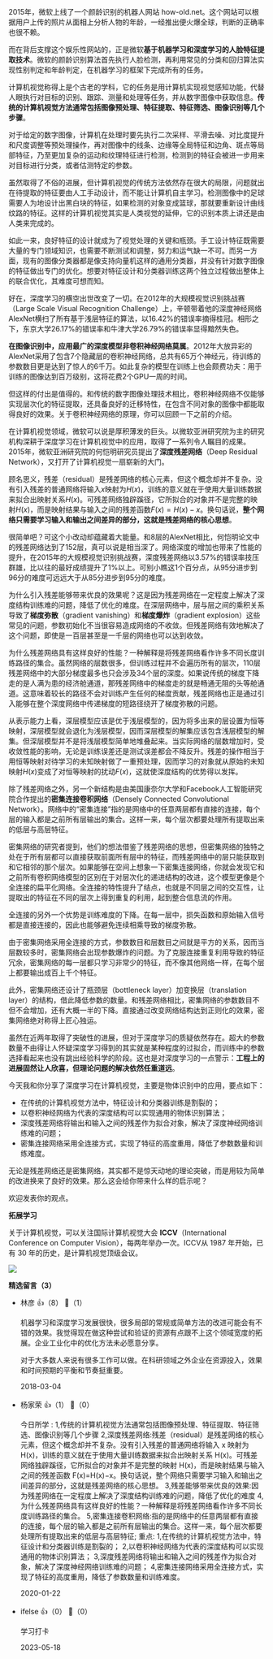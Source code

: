 2015年，微软上线了一个颜龄识别的机器人网站 how-old.net。这个网站可以根据用户上传的照片从面相上分析人物的年龄，一经推出便火爆全球，判断的正确率也很不赖。

而在背后支撑这个娱乐性网站的，正是微软**基于机器学习和深度学习的人脸特征提取技术**。微软的颜龄识别算法首先执行人脸检测，再利用常见的分类和回归算法实现性别判定和年龄判定，在机器学习的框架下完成所有的任务。

计算机视觉称得上是个古老的学科，它的任务是用计算机实现视觉感知功能，代替人眼执行对目标的识别、跟踪、测量和处理等任务，并从数字图像中获取信息。**传统的计算机视觉方法通常包括图像预处理、特征提取、特征筛选、图像识别等几个步骤**。

对于给定的数字图像，计算机在处理时要先执行二次采样、平滑去噪、对比度提升和尺度调整等预处理操作，再对图像中的线条、边缘等全局特征和边角、斑点等局部特征，乃至更加复杂的运动和纹理特征进行检测，检测到的特征会被进一步用来对目标进行分类，或者估测特定的参数。

虽然取得了不俗的进展，但计算机视觉的传统方法依然存在很大的局限，问题就出在待提取的特征要由人工手动设计，而不能让计算机自主学习。检测图像中的足球需要人为地设计出黑白块的特征，如果检测的对象变成篮球，那就要重新设计曲线纹路的特征。这样的计算机视觉其实是人类视觉的延伸，它的识别本质上讲还是由人类来完成的。

如此一来，良好特征的设计就成为了视觉处理的关键和瓶颈。手工设计特征既需要大量的专门领域知识，也需要不断测试和调整，努力和运气缺一不可。而另一方面，现有的图像分类器都是像支持向量机这样的通用分类器，并没有针对数字图像的特征做出专门的优化。想要对特征设计和分类器训练这两个独立过程做出整体上的联合优化，其难度可想而知。

好在，深度学习的横空出世改变了一切。在2012年的大规模视觉识别挑战赛（Large Scale Visual Recognition Challenge）上，辛顿带着他的深度神经网络AlexNet横扫了所有基于浅层特征的算法，以16.42%的错误率摘得桂冠。相形之下，东京大学26.17%的错误率和牛津大学26.79%的错误率显得黯然失色。

**在图像识别中，应用最广的深度模型非卷积神经网络莫属**。2012年大放异彩的AlexNet采用了包含7个隐藏层的卷积神经网络，总共有65万个神经元，待训练的参数数目更是达到了惊人的6千万。如此复杂的模型在训练上也会颇费功夫：用于训练的图像达到百万级别，这将花费2个GPU一周的时间。

但这样的付出是值得的。和传统的数字图像处理技术相比，卷积神经网络不仅能够实现层次化的特征提取，还具备良好的迁移特性，在包含不同对象的图像中都能取得良好的效果。关于卷积神经网络的原理，你可以回顾一下之前的介绍。

在计算机视觉领域，微软可以说是厚积薄发的巨头。以微软亚洲研究院为主的研究机构深耕于深度学习在计算机视觉中的应用，取得了一系列令人瞩目的成果。2015年，微软亚洲研究院的何恺明研究员提出了**深度残差网络**（Deep Residual Network），又打开了计算机视觉一扇崭新的大门。

顾名思义，残差（residual）是残差网络的核心元素，但这个概念却并不复杂。没有引入残差的普通网络将输入$x$映射为$H(x)$，训练的意义就在于使用大量训练数据来拟合出映射关系$H(x)$。可残差网络独辟蹊径，它所拟合的对象并不是完整的映射$H(x)$，而是映射结果与输入之间的残差函数$F(x) = H(x) - x$。换句话说，**整个网络只需要学习输入和输出之间差异的部分，这就是残差网络的核心思想**。

很简单吧？可这个小改动却蕴藏着大能量。和8层的AlexNet相比，何恺明论文中的残差网络达到了152层，真可以说是相当深了。网络深度的增加也带来了性能的提升，在2015年的大规模视觉识别挑战赛，深度残差网络以3.57%的错误率技压群雄，比以往的最好成绩提升了1%以上。可别小瞧这1个百分点，从95分进步到96分的难度可远远大于从85分进步到95分的难度。

为什么引入残差能够带来优良的效果呢？这是因为残差网络在一定程度上解决了深度结构训练难的问题，降低了优化的难度。在深层网络中，层与层之间的乘积关系导致了**梯度弥散**（gradient vanishing）和**梯度爆炸**（gradient explosion）这些常见的问题，参数初始化不当很容易造成网络的不收敛。但残差网络有效地解决了这个问题，即使是一百层甚至是一千层的网络也可以达到收敛。

为什么残差网络具有这样良好的性能？一种解释是将残差网络看作许多不同长度训练路径的集合。虽然网络的层数很多，但训练过程并不会遍历所有的层次，110层残差网络中的大部分梯度最多也只会涉及34个层的深度。如果说传统的梯度下降走的是人满为患的经济舱通道，那残差网络中的梯度走的就是畅通无阻的头等舱通道。这意味着较长的路径不会对训练产生任何的梯度贡献，残差网络也正是通过引入能够在整个深度网络中传递梯度的短路径绕开了梯度弥散的问题。

从表示能力上看，深层模型应该是优于浅层模型的，因为将多出来的层设置为恒等映射，深层模型就会退化为浅层模型，因而深层模型的解集应该包含浅层模型的解集。但深层模型并不是将浅层模型简单地堆叠起来。当实际网络的层数增加时，受收敛性能的影响，无论是训练误差还是测试误差都会不降反升。残差的操作相当于用恒等映射对待学习的未知映射做了一重预处理，因而学习的对象就从原始的未知映射$H(x)$变成了对恒等映射的扰动$F(x)$，这就使深度结构的优势得以发挥。

除了残差网络之外，另一个新结构是由美国康奈尔大学和Facebook人工智能研究院合作提出的**密集连接卷积网络**（Densely Connected Convolutional Network）。网络中的“密集连接”指的是网络中的任意两层都有直接的连接，每个层的输入都是之前所有层输出的集合。这样一来，每个层次都要处理所有提取出来的低层与高层特征。

密集网络的研究者提到，他们的想法借鉴了残差网络的思想，但密集网络的独特之处在于所有层都可以直接获取前面所有层中的特征，而残差网络中的层只能获取到和它相邻的那个层次。如果能够在空间上想象一下密集连接网络，你就会发现它和之前所有卷积网络模型的区别在于对层次化的递进结构的改进，这个模型更像是个全连接的扁平化网络。全连接的特性提升了结点，也就是不同层之间的交互性，让提取出的特征在不同的层次上得到重复的利用，起到整合信息流的作用。

全连接的另外一个优势是训练难度的下降。在每一层中，损失函数和原始输入信号都是直接连接的，因此也能够避免连续相乘导致的梯度弥散。

由于密集网络采用全连接的方式，参数数目和层数目之间就是平方的关系，因而当层数较多时，密集网络会出现参数爆炸的问题。为了克服连接重复利用导致的特征冗余，密集网络的每一层都只学习非常少的特征，而不像其他网络一样，在每个层上都要输出成百上千个特征。

此外，密集网络还设计了瓶颈层（bottleneck layer）加变换层（translation layer）的结构，借此降低参数的数量。和残差网络相比，密集网络的参数数目不但不会增加，还有大概一半的下降。直接通过改变网络结构达到正则化的效果，密集网络绝对称得上匠心独运。

虽然在近两年取得了突破性的进展，但对于深度学习的质疑依然存在。超大的参数数量不由得让人怀疑深度学习得到的其实就是某种程度的过拟合，而训练中的参数选择看起来也没有跳出经验科学的阶段。这也是对深度学习的一点警示：**工程上的进展固然让人欣喜，但理论问题的解决依然任重道远**。

今天我和你分享了深度学习在计算机视觉，主要是物体识别中的应用，要点如下：

- 在传统的计算机视觉方法中，特征设计和分类器训练是割裂的；
- 以卷积神经网络为代表的深度结构可以实现通用的物体识别算法；
- 深度残差网络将输出和输入之间的残差作为拟合对象，解决了深度神经网络训练难的问题；
- 密集连接网络采用全连接方式，实现了特征的高度重用，降低了参数数量和训练难度。

无论是残差网络还是密集网络，其实都不是惊天动地的理论突破，而是用较为简单的改进换来了良好的效果。那么这会给你带来什么样的启示呢？

欢迎发表你的观点。

**拓展学习**

关于计算机视觉，可以关注国际计算机视觉大会 **ICCV**（International Conference on Computer Vision），每两年举办一次。ICCV从 1987 年开始，已有 30 年的历史，是计算机视觉顶级会议。

![](https://static001.geekbang.org/resource/image/d9/aa/d99c200046dc728cb8977c02bdec07aa.jpg?wh=1110%2A1092)
<div><strong>精选留言（3）</strong></div><ul>
<li><span>林彦</span> 👍（8） 💬（1）<p>机器学习和深度学习发展很快，很多局部的常规或简单方法的改进可能会有不错的效果。我觉得现在做这种尝试和验证的资源有点跟不上这个领域宽度的拓展。企业工业化中的优化方法未必愿意分享。

对于大多数人来说有很多工作可以做。在科研领域之外企业在资源投入，效果和时间预期的平衡和节奏挺重要。</p>2018-03-04</li><br/><li><span>杨家荣</span> 👍（1） 💬（0）<p>今日所学 :
1,传统的计算机视觉方法通常包括图像预处理、特征提取、特征筛选、图像识别等几个步骤
2,深度残差网络:残差（residual）是残差网络的核心元素，但这个概念却并不复杂。没有引入残差的普通网络将输入 x 映射为 H(x)，训练的意义就在于使用大量训练数据来拟合出映射关系 H(x)。可残差网络独辟蹊径，它所拟合的对象并不是完整的映射 H(x)，而是映射结果与输入之间的残差函数 F(x)=H(x)−x。换句话说，整个网络只需要学习输入和输出之间差异的部分，这就是残差网络的核心思想。
3,残差能够带来优良的效果:因为残差网络在一定程度上解决了深度结构训练难的问题，降低了优化的难度
4,为什么残差网络具有这样良好的性能？一种解释是将残差网络看作许多不同长度训练路径的集合。
5,密集连接卷积网络:指的是网络中的任意两层都有直接的连接，每个层的输入都是之前所有层输出的集合。这样一来，每个层次都要处理所有提取出来的低层与高层特征;
重点:
1,在传统的计算机视觉方法中，特征设计和分类器训练是割裂的；
2,以卷积神经网络为代表的深度结构可以实现通用的物体识别算法；
3,深度残差网络将输出和输入之间的残差作为拟合对象，解决了深度神经网络训练难的问题；
4,密集连接网络采用全连接方式，实现了特征的高度重用，降低了参数数量和训练难度。</p>2020-01-22</li><br/><li><span>ifelse</span> 👍（0） 💬（0）<p>学习打卡</p>2023-05-18</li><br/>
</ul>